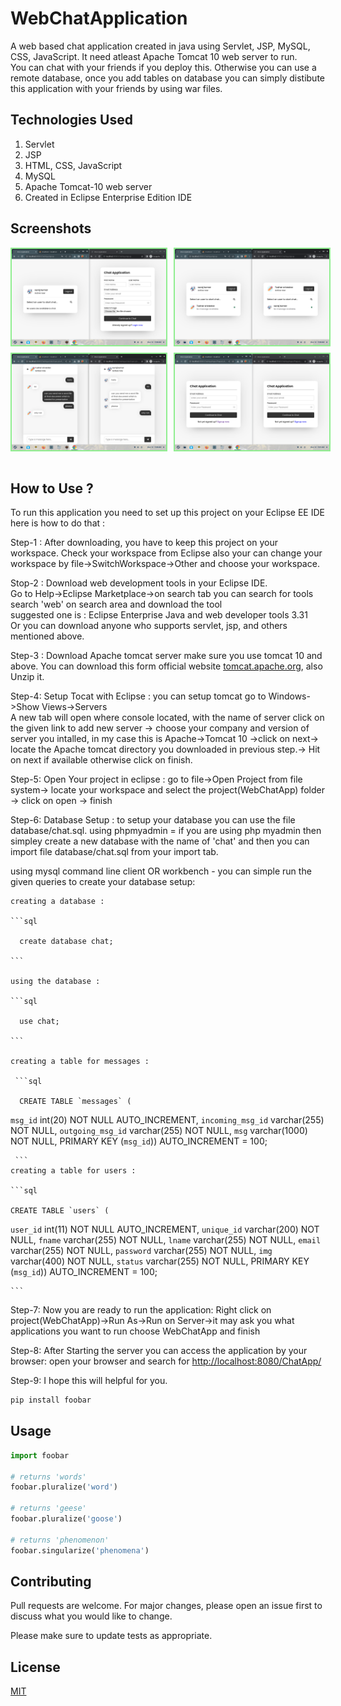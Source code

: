 # WebChatApplication

A web based chat application created in java using Servlet, JSP, MySQL, CSS, JavaScript. It need atleast Apache Tomcat 10 web server to run.<br>
You can chat with your friends if you deploy this. Otherwise you can use a remote database, once you add tables on database you can simply distibute this application with your friends by using war files. 

## Technologies Used 
  1. Servlet 
  2. JSP
  3. HTML, CSS, JavaScript
  4. MySQL
  5. Apache Tomcat-10 web server
  6. Created in Eclipse Enterprise Edition IDE

## Screenshots

<div style="display: flex;flex-direction: column; grid-gap: 10px;">
    <div style="display: flex; grid-gap: 10px;">
        <img src="src/main/webapp/images/ch1.png" alt="screenshots" width="49%" style="border: 2px solid lightgreen"/>
        <img src="src/main/webapp/images/ch2.png" alt="screenshots" width="49%" style="border: 2px solid lightgreen"/>
    </div>
    <div style="display: flex; grid-gap: 10px;">
        <img src="src/main/webapp/images/ch3.png" alt="screenshots" width="49%" style="border: 2px solid lightgreen"/>
        <img src="src/main/webapp/images/ch4.png" alt="screenshots" width="49%" style="border: 2px solid lightgreen"/>
    </div>
</div>
<br>

## How to Use ?
  To run this application you need to set up this project on your Eclipse EE IDE here is how to do that : 

  Step-1 : After downloading, you have to keep this project on your workspace. Check your workspace from Eclipse also your can change your workspace by 
   file->SwitchWorkspace->Other
   and choose your workspace.

  Stop-2 : Download web development tools in your Eclipse IDE.<br>
   Go to  Help->Eclipse Marketplace->on search tab you can search for tools search 'web' on search area and download the tool <br>
          suggested one is : Eclipse Enterprise Java and web developer tools 3.31<br>
          Or you can download anyone who supports servlet, jsp, and others mentioned above.

 Step-3 : Download Apache tomcat server make sure you use tomcat 10 and above. You can download this form official website [tomcat.apache.org](https://tomcat.apache.org/download-10.cgi), also Unzip it.

Step-4: Setup Tocat with Eclipse : you can setup tomcat go to Windows->Show Views->Servers<br>
A new tab will open where console located, with the name of server click on the given link to add new server -> choose your company and version of server you intalled, in my case this is Apache->Tomcat 10 ->click on next-> locate the Apache tomcat directory you downloaded in previous step.-> Hit on next if available otherwise click on finish.

Step-5: Open Your project in eclipse : 
     go to file->Open Project from file system-> locate your workspace and select the project(WebChatApp) folder -> click on open -> finish

Step-6: Database Setup : to setup your database you can use the file database/chat.sql.
  using phpmyadmin = if you are using php myadmin then simpley create a new database with the name of 'chat' and then you can import file database/chat.sql from your import tab.
  
  using mysql command line client OR workbench - 
   you can simple run the given queries to create your database setup: 
    
    creating a database :
    
    ```sql
    
      create database chat;
      
    ```
    
    using the database :
    
    ```sql
    
      use chat;
      
    ```
    
    creating a table for messages :
    
     ```sql
     
      CREATE TABLE `messages` (
  `msg_id` int(20) NOT NULL AUTO_INCREMENT,
  `incoming_msg_id` varchar(255) NOT NULL,
  `outgoing_msg_id` varchar(255) NOT NULL,
  `msg` varchar(1000) NOT NULL,
   PRIMARY KEY (`msg_id`)) AUTO_INCREMENT = 100;
      
     ``` 
    creating a table for users :
    
    ```sql
    
    CREATE TABLE `users` (
  `user_id` int(11) NOT NULL AUTO_INCREMENT,
  `unique_id` varchar(200) NOT NULL,
  `fname` varchar(255) NOT NULL,
  `lname` varchar(255) NOT NULL,
  `email` varchar(255) NOT NULL,
  `password` varchar(255) NOT NULL,
  `img` varchar(400) NOT NULL,
  `status` varchar(255) NOT NULL,
 PRIMARY KEY (`msg_id`)) AUTO_INCREMENT = 100;
 
    ```
    
  
Step-7: Now you are ready to run the application: Right click on project(WebChatApp)->Run As->Run on Server->it may ask you what applications you want to run choose  WebChatApp and finish
 
Step-8: After Starting the server you can access the application by your browser: open your browser and search for [http://localhost:8080/ChatApp/](/)

Step-9: I hope this will helpful for you.
```bash
pip install foobar
```

## Usage

```python
import foobar

# returns 'words'
foobar.pluralize('word')

# returns 'geese'
foobar.pluralize('goose')

# returns 'phenomenon'
foobar.singularize('phenomena')
```

## Contributing

Pull requests are welcome. For major changes, please open an issue first
to discuss what you would like to change.

Please make sure to update tests as appropriate.

## License

[MIT](https://choosealicense.com/licenses/mit/)
